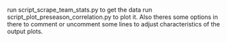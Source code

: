 run script_scrape_team_stats.py to get the data
run script_plot_preseason_correlation.py to plot it. Also theres some options in there to comment or uncomment some lines to adjust characteristics of the output plots.